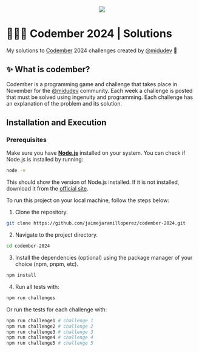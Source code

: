 <div align="center">
  <a href="https://codember.dev">
    <img src="https://github.com/user-attachments/assets/0ee27fc7-b7d7-4748-a599-353ed760dca4" />
  </a>
</div>

# 👨🏻‍💻 Codember 2024 | Solutions

My solutions to [Codember](https://codember.dev) 2024 challenges created by [@midudev](https://github.com/midudev) 👾

## ✨ What is codember?

Codember is a programming game and challenge that takes place in November for the [@midudev](https://github.com/midudev) community. Each week a challenge is posted that must be solved using ingenuity and programming. Each challenge has an explanation of the problem and its solution.

## Installation and Execution

### Prerequisites

Make sure you have [**Node.js**](https://nodejs.org/) installed on your system. You can check if Node.js is installed by running:

```bash
node -v
```

This should show the version of Node.js installed. If it is not installed, download it from the [official site](https://nodejs.org/).

To run this project on your local machine, follow the steps below:

1. Clone the repository.

```bash
git clone https://github.com/jaimejaramilloperez/codember-2024.git
```

2. Navigate to the project directory.

```bash
cd codember-2024
```

3. Install the dependencies (optional) using the package manager of your choice (npm, pnpm, etc).

```bash
npm install
```

4. Run all tests with:

```bash
npm run challenges
```

Or run the tests for each challenge with:

```bash
npm run challenge1 # challenge 1
npm run challenge2 # challenge 2
npm run challenge3 # challenge 3
npm run challenge4 # challenge 4
npm run challenge5 # challenge 5
```
